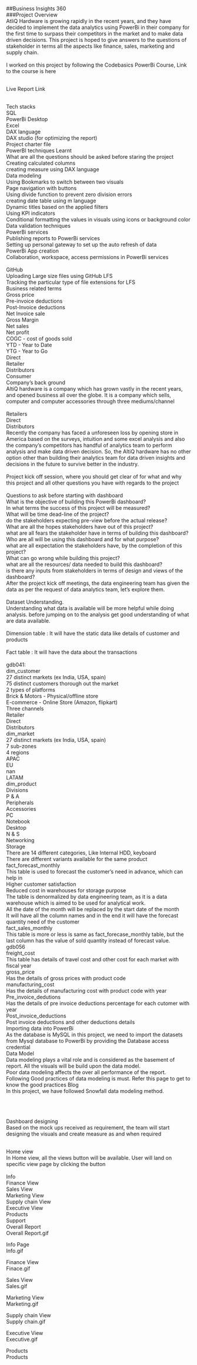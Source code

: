 ##Business Insights 360<br>
###Project Overview<br>
AtliQ Hardware is growing rapidly in the recent years, and they have decided to implement the data analytics using PowerBi in their company for the first time to surpass their competitors in the market and to make data driven decisions. This project is hoped to give answers to the questions of stakeholder in terms all the aspects like finance, sales, marketing and supply chain.
<br><br>
I worked on this project by following the Codebasics PowerBi Course, Link to the course is here<br><br>

Live Report Link<br><br>

Tech stacks<br>
SQL<br>
PowerBi Desktop<br>
Excel<br>
DAX language<br>
DAX studio (for optimizing the report)<br>
Project charter file<br>
PowerBI techniques Learnt<br>
What are all the questions should be asked before staring the project<br>
Creating calculated columns<br>
creating measure using DAX language<br>
Data modeling<br>
Using Bookmarks to switch between two visuals<br>
Page navigation with buttons<br>
Using divide function to prevent zero division errors<br>
creating date table using m language<br>
Dynamic titles based on the applied filters<br>
Using KPI indicators<br>
Conditional formatting the values in visuals using icons or background color<br>
Data validation techniques<br>
PowerBi services<br>
Publishing reports to PowerBi services<br>
Setting up personal gateway to set up the auto refresh of data<br>
PowerBi App creation<br>
Collaboration, workspace, access permissions in PowerBi services<br>
<br>
GitHub<br>
Uploading Large size files using GitHub LFS<br>
Tracking the particular type of file extensions for LFS<br>
Business related terms<br>
Gross price<br>
Pre-invoice deductions<br>
Post-Invoice deductions<br>
Net Invoice sale<br>
Gross Margin<br>
Net sales<br>
Net profit<br>
COGC - cost of goods sold<br>
YTD - Year to Date<br>
YTG - Year to Go<br>
Direct<br>
Retailer<br>
Distributors<br>
Consumer<br>
Company’s back ground<br>
AltiQ hardware is a company which has grown vastly in the recent years, and opened business all over the globe. It is a company which sells, computer and computer accessories through three mediums/channel
<br><br>
Retailers<br>
Direct<br>
Distributors<br>
Recently the company has faced a unforeseen loss by opening store in America based on the surveys, intuition and some excel analysis and also the company’s competitors has handful of analytics team to perform analysis and make data driven decision. So, the AltiQ hardware has no other option other than building their analytics team for data driven insights and decisions in the future to survive better in the industry.
<br><br>
Project kick off session, where you should get clear of for what and why this project and all other questions you have with regards to the project
<br><br>
Questions to ask before starting with dashboard<br>
What is the objective of building this PowerBi dashboard?<br>
In what terms the success of this project will be measured?<br>
What will be time dead-line of the project?<br>
do the stakeholders expecting pre-view before the actual release?<br>
What are all the hopes stakeholders have out of this project?<br>
what are all fears the stakeholder have in terms of building this dashboard?<br>
Who are all will be using this dashboard and for what purpose?<br>
what are all expectation the stakeholders have, by the completion of this project?<br>
What can go wrong while building this project?<br>
what are all the resources/ data needed to build this dashboard?<br>
is there any inputs from stakeholders in terms of design and views of the dashboard?<br>
After the project kick off meetings, the data engineering team has given the data as per the request of data analytics team, let’s explore them.
<br><br>
Dataset Understanding.<br>
Understanding what data is available will be more helpful while doing analysis. before jumping on to the analysis get good understanding of what are data available.
<br><br>
Dimension table : It will have the static data like details of customer and products
<br><br>
Fact table : It will have the data about the transactions
<br><br>
gdb041:<br>
dim_customer<br>
27 distinct markets (ex India, USA, spain)<br>
75 distinct customers thorough out the market<br>
2 types of platforms<br>
Brick & Motors - Physical/offline store<br>
E-commerce - Online Store (Amazon, flipkart)<br>
Three channels<br>
Retailer<br>
Direct<br>
Distributors<br>
dim_market<br>
27 distinct markets (ex India, USA, spain)<br>
7 sub-zones<br>
4 regions<br>
APAC<br>
EU<br>
nan<br>
LATAM<br>
dim_product<br>
Divisions<br>
P & A<br>
Peripherals<br>
Accessories<br>
PC<br>
Notebook<br>
Desktop<br>
N & S<br>
Networking<br>
Storage<br>
There are 14 different categories, Like Internal HDD, keyboard<br>
There are different variants available for the same product<br>
fact_forecast_monthly<br>
This table is used to forecast the customer’s need in advance, which can help in<br>
Higher customer satisfaction<br>
Reduced cost in warehouses for storage purpose<br>
The table is denormalized by data engineering team, as it is a data warehouse which is aimed to be used for analytical work.<br>
All the date of the month will be replaced by the start date of the month<br>
It will have all the column names and in the end it will have the forecast quantity need of the customer<br>
fact_sales_monthly<br>
This table is more or less is same as fact_forecase_monthly table, but the last column has the value of sold quantity instead of forecast value.<br>
gdb056<br>
freight_cost<br>
This table has details of travel cost and other cost for each market with fiscal year<br>
gross_price<br>
Has the details of gross prices with product code<br>
manufacturing_cost<br>
Has the details of manufacturing cost with product code with year<br>
Pre_invoice_dedutions<br>
Has the details of pre invoice deductions percentage for each cutomer with year<br>
Post_invoice_deductions<br>
Post invoice deductions and other deductions details<br>
Importing data into PowerBi<br>
As the database is MySQL in this project, we need to import the datasets from Mysql database to PowerBi by providing the Database access credential<br>
Data Model<br>
Data modeling plays a vital role and is considered as the basement of report. All the visuals will be build upon the data model.<br>
Poor data modeling affects the over all performance of the report.<br>
Following Good practices of data modeling is must. Refer this page to get to know the good practices Blog<br>
In this project, we have followed Snowfall data modeling method.<br>
<br><br><br>

Dashboard designing<br>
Based on the mock ups received as requirement, the team will start designing the visuals and create measure as and when required<br><br>

Home view<br>
In Home view, all the views button will be available. User will land on specific view page by clicking the button<br>
<br>
Info<br>
Finance View<br>
Sales View<br>
Marketing View<br>
Supply chain View<br>
Executive View<br>
Products<br>
Support<br>
Overall Report<br>
Overall Report.gif


Info Page<br>
Info.gif


Finance View<br>
Finace.gif


Sales View<br>
Sales.gif


Marketing View<br>
Marketing.gif


Supply chain View<br>
Supply chain.gif


Executive View<br>
Executive.gif


Products<br>
Products


